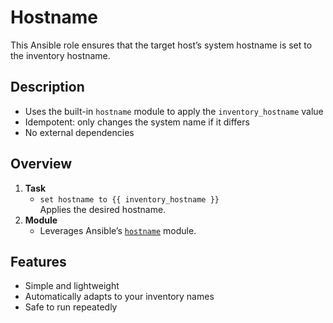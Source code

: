 # Hostname

This Ansible role ensures that the target host’s system hostname is set to the inventory hostname.

## Description

- Uses the built-in `hostname` module to apply the `inventory_hostname` value  
- Idempotent: only changes the system name if it differs  
- No external dependencies

## Overview

1. **Task**  
   - `set hostname to {{ inventory_hostname }}`  
     Applies the desired hostname.
2. **Module**  
   - Leverages Ansible’s [`hostname`](https://docs.ansible.com/ansible/latest/collections/ansible/builtin/hostname_module.html) module.

## Features

* Simple and lightweight
* Automatically adapts to your inventory names
* Safe to run repeatedly